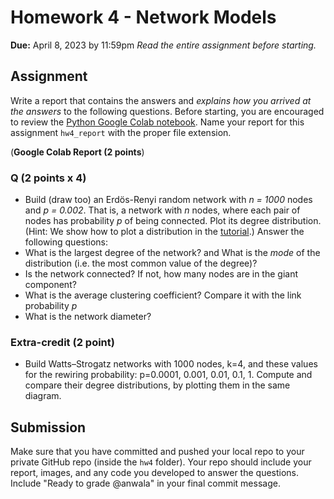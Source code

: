 # Homework 4 - Network Models
**Due:** April 8, 2023 by 11:59pm
 *Read the entire assignment before starting.*

## Assignment

Write a report that contains the answers and *explains how you arrived at the answers* to the following questions. Before starting, you are encouraged to review the [Python Google Colab notebook](https://github.com/anwala/teaching-network-science/blob/main/spring-2023/week-10/data_340_02_s23_chp_05_network_models.ipynb). Name your report for this assignment `hw4_report` with the proper file extension.

(**Google Colab Report (2 points**)

### Q (2 points x 4)

* Build (draw too) an Erdös-Renyi random network with *n = 1000* nodes and *p = 0.002*. That is, a network with *n* nodes, where each pair of nodes has probability *p* of being connected. Plot its degree distribution. (Hint: We show how to plot a distribution in the [tutorial](https://github.com/anwala/teaching-network-science/blob/main/spring-2023/week-4/data_340_02_s23_chp_03_hubs.ipynb).) Answer the following questions:
* What is the largest degree of the network? and What is the *mode* of the distribution (i.e. the most common value of the degree)?
* Is the network connected? If not, how many nodes are in the giant component?
* What is the average clustering coefficient? Compare it with the link probability *p*
* What is the network diameter?

### Extra-credit (2 point)

* Build Watts–Strogatz networks with 1000 nodes, k=4, and these values for the rewiring probability: p=0.0001, 0.001, 0.01, 0.1, 1. Compute and compare their degree distributions, by plotting them in the same diagram.

## Submission

Make sure that you have committed and pushed your local repo to your private GitHub repo (inside the `hw4` folder).  Your repo should include your report, images, and any code you developed to answer the questions.  Include "Ready to grade @anwala" in your final commit message. 
